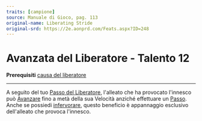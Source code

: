 ```yaml
---
traits: [campione]
source: Manuale di Gioco, pag. 113
original-name: Liberating Stride
original-srd: https://2e.aonprd.com/Feats.aspx?ID=248
---
```


# Avanzata del Liberatore - Talento 12

**Prerequisiti** [causa del liberatore](/classi/campione/cause/liberatore)

---

A seguito del tuo [Passo del Liberatore](/azioni/classe/passo-del-liberatore),
l'alleato che ha provocato l'innesco può [Avanzare](/azioni/base/avanzare) fino
a metà della sua Velocità anziché effettuare un [Passo](/azioni/base/passo).
Anche se possiedi [infervorare](/classi/campione#infervorare), questo beneficio
è appannaggio esclusivo dell'alleato che provoca l'innesco.
